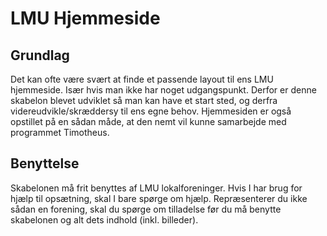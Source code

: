 <h1>LMU Hjemmeside</h1>
<h2>Grundlag</h2>
Det kan ofte være svært at finde et passende layout til ens LMU hjemmeside. Især hvis man ikke har noget udgangspunkt. Derfor er denne skabelon blevet udviklet så man kan have et start sted, og derfra videreudvikle/skræddersy til ens egne behov. Hjemmesiden er også opstillet på en sådan måde, at den nemt vil kunne samarbejde med programmet Timotheus.
<h2>Benyttelse</h2>
Skabelonen må frit benyttes af LMU lokalforeninger. Hvis I har brug for hjælp til opsætning, skal I bare spørge om hjælp. Repræsenterer du ikke sådan en forening, skal du spørge om tilladelse før du må benytte skabelonen og alt dets indhold (inkl. billeder).

